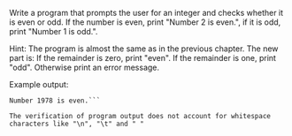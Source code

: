 Write a program that prompts the user for an integer and checks whether it is even or odd. If the number is even, print "Number 2 is even.", if it is odd, print "Number 1 is odd.".

Hint:
The program is almost the same as in the previous chapter. The new part is: If the remainder is zero, print "even". If the remainder is one, print "odd". Otherwise print an error message.

Example output:
```Enter an integer: 1978
Number 1978 is even.```

The verification of program output does not account for whitespace characters like "\n", "\t" and " "